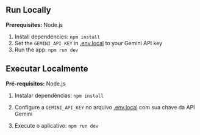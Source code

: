 ## Run Locally

**Prerequisites:**  Node.js


1. Install dependencies:
   `npm install`
2. Set the `GEMINI_API_KEY` in [.env.local](.env.local) to your Gemini API key
3. Run the app:
   `npm run dev`

## Executar Localmente

**Pré-requisitos:** Node.js

1. Instalar dependências:
`npm install`

2. Configure a `GEMINI_API_KEY` no arquivo [.env.local](.env.local) com sua chave da API Gemini

3. Execute o aplicativo:
`npm run dev`
